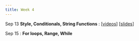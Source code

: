 ```yaml
---
title: Week 4
---
```


Sep 13
**Style, Conditionals, String Functions**
  : \[[videos](https://www.youtube.com/playlist?list=PLr509y092L28AOrUdphblWlh_sJYcu4RR)\] \[[slides](https://docs.google.com/presentation/d/13KTDx14MZxZzPpZdDRpYj6zH468QUpQwzbLwhNFkGEQ/edit?usp=sharing)\]
<!--   : \[[videos](youtube.com)\] \[[slides](https://docs.google.com)\] -->
  
Sep 15
: **For loops, Range, While**
<!--   : \[[videos](youtube.com)\] \[[slides](https://docs.google.com)\] -->
<!-- : **Lab 1 due**{: .label .label-red } -->

<!-- Sep 2
: **Lab**{: .label .label-purple }[Lab 2: Variables and Expressions](https://class.mimir.io/projects/ea7024cf-a0f8-4786-9a6f-801fdea6e993) -->

<!-- 
Sep 4
: **HW**{: .label .label-blue }Released: [HW2: Variables and Types](https://class.mimir.io/assignments/5e7aad41-169d-49e6-a052-1d64ba1fb545) -->

